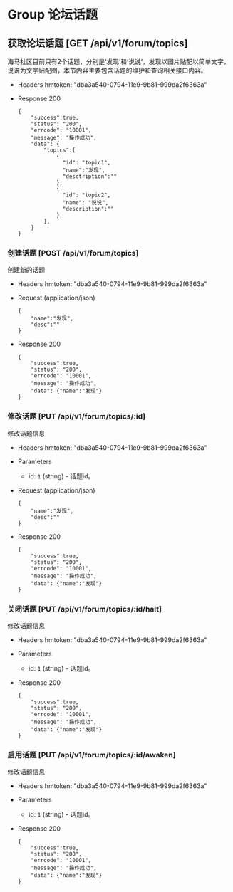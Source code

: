 # Group 论坛话题

## 获取论坛话题 [GET /api/v1/forum/topics]
海马社区目前只有2个话题，分别是‘发现’和‘说说’，发现以图片贴配以简单文字，说说为文字贴配图，本节内容主要包含话题的维护和查询相关接口内容。

+ Headers
  hmtoken: "dba3a540-0794-11e9-9b81-999da2f6363a"

+ Response 200

      {
          "success":true,
          "status": "200",
          "errcode": "10001",
          "message": "操作成功",
          "data": {
              "topics":[
                  {
                    "id": "topic1",
                    "name":"发现",
                    "desctription":""
                  },
                  {
                    "id": "topic2",
                    "name": "说说",
                    "description":""
                  }
              ],
          }
      }

### 创建话题 [POST /api/v1/forum/topics]
创建新的话题

+ Headers
  hmtoken: "dba3a540-0794-11e9-9b81-999da2f6363a"

+ Request (application/json)

      {
          "name":"发现",
          "desc":""
      }

+ Response 200

      {
          "success":true,
          "status": "200",
          "errcode": "10001",
          "message": "操作成功",
          "data": {"name":"发现"}
      }

### 修改话题 [PUT /api/v1/forum/topics/:id]
修改话题信息

+ Headers
  hmtoken: "dba3a540-0794-11e9-9b81-999da2f6363a"

+ Parameters
  + id: `1` (string) - 话题id。

+ Request (application/json)

      {
          "name":"发现",
          "desc":""
      }

+ Response 200

      {
          "success":true,
          "status": "200",
          "errcode": "10001",
          "message": "操作成功",
          "data": {"name":"发现"}
      }

### 关闭话题 [PUT /api/v1/forum/topics/:id/halt]
修改话题信息

+ Headers
  hmtoken: "dba3a540-0794-11e9-9b81-999da2f6363a"

+ Parameters
  + id: `1` (string) - 话题id。

+ Response 200

      {
          "success":true,
          "status": "200",
          "errcode": "10001",
          "message": "操作成功",
          "data": {"name":"发现"}
      }

### 启用话题 [PUT /api/v1/forum/topics/:id/awaken]
修改话题信息

+ Headers
  hmtoken: "dba3a540-0794-11e9-9b81-999da2f6363a"

+ Parameters
  + id: `1` (string) - 话题id。

+ Response 200

      {
          "success":true,
          "status": "200",
          "errcode": "10001",
          "message": "操作成功",
          "data": {"name":"发现"}
      }
